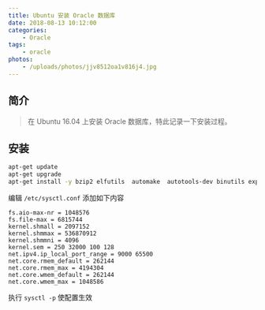 ```yaml
---
title: Ubuntu 安装 Oracle 数据库
date: 2018-08-13 10:12:00
categories: 
    - Oracle
tags:
    - oracle
photos:
    - /uploads/photos/jjv8512oa1v816j4.jpg
---
```


## 简介
> 在 Ubuntu 16.04 上安装 Oracle 数据库，特此记录一下安装过程。
<!-- more -->

## 安装

```bash
apt-get update
apt-get upgrade
apt-get install -y bzip2 elfutils  automake  autotools-dev binutils expat gawk gcc gcc-multilib g++-multilib ksh   less    lib32z1 libaio1 libaio-dev libc6-dev libc6-dev-i386 libc6-i386 libelf-dev  libltdl-dev  libodbcinstq4-1 libodbcinstq4-1:i386 libpth-dev   libpthread-stubs0-dev  libstdc++5    make  openssh-server  rlwrap rpm sysstat unixodbc unixodbc-dev unzip x11-utils zlibc 
```

编辑 `/etc/sysctl.conf` 添加如下内容

    fs.aio-max-nr = 1048576
    fs.file-max = 6815744
    kernel.shmall = 2097152
    kernel.shmmax = 536870912
    kernel.shmmni = 4096
    kernel.sem = 250 32000 100 128
    net.ipv4.ip_local_port_range = 9000 65500
    net.core.rmem_default = 262144
    net.core.rmem_max = 4194304
    net.core.wmem_default = 262144
    net.core.wmem_max = 1048586

执行 `sysctl -p` 使配置生效

